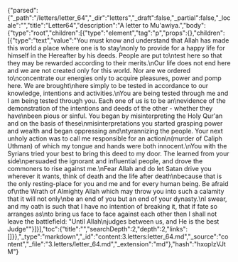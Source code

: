 {"parsed":{"_path":"/letters/letter_64","_dir":"letters","_draft":false,"_partial":false,"_locale":"","title":"Letter64","description":"A letter to Mu'awiya.","body":{"type":"root","children":[{"type":"element","tag":"p","props":{},"children":[{"type":"text","value":"You must know and understand that Allah has made this world a place where one is to stay\nonly to provide for a happy life for himself in the Hereafter by his deeds. People are put to\ntest here so that they may be rewarded according to their merits.\nOur life does not end here and we are not created only for this world. Nor are we ordered to\nconcentrate our energies only to acquire pleasures, power and pomp here. We are brought\nhere simply to be tested in accordance to our knowledge, intentions and activities.\nYou are being tested through me and I am being tested through you. Each one of us is to be an\nevidence of the demonstration of the intentions and deeds of the other - whether they have\nbeen pious or sinful. You began by misinterpreting the Holy Qur'an and on the basis of these\nmisinterpretations you started grasping power and wealth and began oppressing and\ntyrannizing the people. Your next unholy action was to call me responsible for an action\n(murder of Caliph Uthman) of which my tongue and hands were both innocent.\nYou with the Syrians tried your best to bring this deed to my door. The learned from your side\npersuaded the ignorant and influential people, and drove the commoners to rise against me.\nFear Allah and do let Satan drive you wherever it wants, think of death and the life after death\nbecause that is the only resting-place for you and me and for every human being. Be afraid of\nthe Wrath of Almighty Allah which may throw you into such a calamity that it will not only\nbe an end of you but an end of your dynasty.\nI swear, and my oath is such that I have no intention of breaking it, that if fate so arranges as\nto bring us face to face against each other then I shall not leave the battlefield: \"Until Allah\njudges between us, and He is the best Judge\""}]}],"toc":{"title":"","searchDepth":2,"depth":2,"links":[]}},"_type":"markdown","_id":"content:3.letters:letter_64.md","_source":"content","_file":"3.letters/letter_64.md","_extension":"md"},"hash":"hxopIzVJtM"}